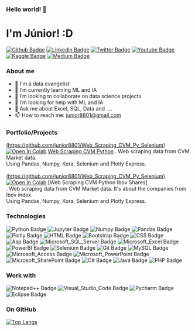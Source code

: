 ### Hello world! 👋

# I'm Júnior! :D

[![Github Badge](https://img.shields.io/badge/-Github-000?style=flat-square&logo=Github&logoColor=white&link=https://github.com/junior8801)](https://github.com/junior8801)
[![Linkedin Badge](https://img.shields.io/badge/-LinkedIn-blue?style=flat-square&logo=Linkedin&logoColor=white&link=https://www.linkedin.com/in/ermivaldo-júnior-b190a122/)](https://www.linkedin.com/in/ermivaldo-júnior-b190a122/)
[![Twitter Badge](https://img.shields.io/badge/-Twitter-1ca0f1?style=flat-square&labelColor=1ca0f1&logo=twitter&logoColor=white&link=https://twitter.com/dbajr)](https://twitter.com/dbajr)
[![Youtube Badge](https://img.shields.io/badge/-YouTube-ff0000?style=flat-square&labelColor=ff0000&logo=youtube&logoColor=white&link=https://www.youtube.com/user/junim8801)](https://www.youtube.com/user/junim8801)
[![Kaggle Badge](https://img.shields.io/badge/Kaggle-20BEFF?style=flat-square&logo=Kaggle&logoColor=white&link=https://www.kaggle.com/junior8801)](https://www.kaggle.com/junior8801)
[![Medium Badge](https://img.shields.io/badge/Medium-12100E?style=flat-square&logo=medium&logoColor=white&link=https://medium.com/@junior8801)](https://medium.com/@junior8801)

### About me

- 🔭 I'm a data evangelist
- 🌱 I’m currently learning ML and IA
- 👯 I’m looking to collaborate on data science projects
- 🤔 I’m looking for help with ML and IA
- 💬 Ask me about Excel, SQL, Data and ....
- 📫 How to reach me: junior8801@gmail.com

### Portfolio/Projects

(https://github.com/junior8801/Web_Scraping_CVM_Py_Selenium)[![Open In Colab](https://colab.research.google.com/assets/colab-badge.svg)](https://colab.research.google.com/github/junior8801/Web_Scraping_CVM_Py/blob/main/Web_Scraping_CVM.ipynb)
[Web Scraping CVM Python](https://github.com/junior8801/Web_Scraping_CVM_Py)
. Web scraping data from CVM Market data. </br>
Using Pandas, Numpy, Kora, Selenium and Plotly Express. </br></br>
(https://github.com/junior8801/Web_Scraping_CVM_Py_Selenium)[![Open In Colab](https://colab.research.google.com/assets/colab-badge.svg)](https://colab.research.google.com/github/junior8801/Web_Scraping_CVM_Py_Selenium/blob/main/Web_Scraping_CVM_Py_Selenium.ipynb)
[Web Scraping CVM Python Ibov Shares] </br>
. Web scraping data from CVM Market data. It's about the companies from Ibov index. </br>
Using Pandas, Numpy, Kora, Selenium and Plotly Express. </br>


### Technologies

![Python Badge](https://img.shields.io/badge/Python-3776AB?style=for-the-badge&logo=python&logoColor=white)
![Jupyter Badge](https://img.shields.io/badge/Jupyter-F37626.svg?&style=for-the-badge&logo=Jupyter&logoColor=white)
![Numpy Badge](https://img.shields.io/badge/Numpy-777BB4?style=for-the-badge&logo=numpy&logoColor=white)
![Pandas Badge](https://img.shields.io/badge/Pandas-2C2D72?style=for-the-badge&logo=pandas&logoColor=white)
![Plotly Badge](https://img.shields.io/badge/Plotly-239120?style=for-the-badge&logo=plotly&logoColor=white)
![HTML Badge](https://img.shields.io/badge/HTML-239120?style=for-the-badge&logo=html5&logoColor=white)
![Bootstrap Badge](https://img.shields.io/badge/Bootstrap-563D7C?style=for-the-badge&logo=bootstrap&logoColor=white)
![CSS Badge](https://img.shields.io/badge/CSS-239120?&style=for-the-badge&logo=css3&logoColor=white)
![Asp Badge](https://img.shields.io/badge/ASP-239120?&style=for-the-badge&logo=asp&logoColor=white)
![Microsoft_SQL_Server Badge](https://img.shields.io/badge/Microsoft_SQL_Server-CC2927?style=for-the-badge&logo=microsoft-sql-server&logoColor=white)
![Microsoft_Excel Badge](https://img.shields.io/badge/Microsoft_Excel-217346?style=for-the-badge&logo=microsoft-excel&logoColor=white)
![PowerBI Badge](https://img.shields.io/badge/PowerBI-F2C811?style=for-the-badge&logo=Power%20BI&logoColor=white)
![Selenium Badge](https://img.shields.io/badge/Selenium-43B02A?style=for-the-badge&logo=Selenium&logoColor=white)
![Git Badge](https://img.shields.io/badge/Git-F05032?style=for-the-badge&logo=git&logoColor=white)
![MySQL Badge](https://img.shields.io/badge/MySQL-00000F?style=for-the-badge&logo=mysql&logoColor=white)
![Microsoft_Access Badge](https://img.shields.io/badge/Microsoft_Access-A4373A?style=for-the-badge&logo=microsoft-access&logoColor=white)
![Microsoft_PowerPoint Badge](https://img.shields.io/badge/Microsoft_PowerPoint-B7472A?style=for-the-badge&logo=microsoft-powerpoint&logoColor=white)
![Microsoft_SharePoint Badge](https://img.shields.io/badge/Microsoft_SharePoint-0078D4?style=for-the-badge&logo=microsoft-sharepoint&logoColor=white)
![C# Badge](https://img.shields.io/badge/C%23-239120?style=for-the-badge&logo=c-sharp&logoColor=white)
![Java Badge](https://img.shields.io/badge/Java-ED8B00?style=for-the-badge&logo=java&logoColor=white)
![PHP Badge](https://img.shields.io/badge/PHP-777BB4?style=for-the-badge&logo=php&logoColor=white)



### Work with

![Notepad++ Badge](https://img.shields.io/badge/Notepad++-90E59A.svg?style=for-the-badge&logo=notepad%2B%2B&logoColor=black)
![Visual_Studio_Code Badge](https://img.shields.io/badge/Visual_Studio_Code-0078D4?style=for-the-badge&logo=visual%20studio%20code&logoColor=white)
![Pycharm Badge](https://img.shields.io/badge/pycharm-143?style=for-the-badge&logo=pycharm&logoColor=black&color=black&labelColor=green)
![Eclipse Badge](https://img.shields.io/badge/Eclipse-2C2255?style=for-the-badge&logo=eclipse&logoColor=white)

### On GitHub

[![Top Langs](https://github-readme-stats.vercel.app/api/top-langs/?username=junior8801&layout=compact)](https://github.com/junior8801/github-readme-stats)

